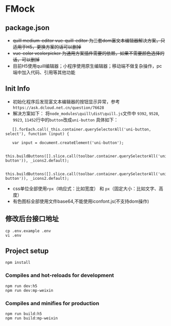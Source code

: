 # FMock

## package.json
 - ~~quill medium-editor vue-quill-editor 为三套dom富文本编辑器解决方案，只适用于H5，更换方案的话可以删掉~~
 - ~~vue-color vcolorpicker 为通用方案插件需要的依赖，如果不需要颜色选择的话，可以删掉~~
 - 目前H5使用quill编辑器；小程序使用原生编辑器；移动端不做复杂操作，pc端中加入代码、引用等其他功能

## Init Info
 - 初始化程序后发现富文本编辑器的按钮显示异常，参考 `https://ask.dcloud.net.cn/question/76628`
 - 解决方案如下：
将`node_modules\quill\dist\quill.js`文件中 `9392`, `9528`, `9923`, `11452`行中的`button`改成`uni-button`
具体如下：
 ```
    [].forEach.call(_this.container.querySelectorAll('uni-button, select'), function (input) {

    var input = document.createElement('uni-button');

    this.buildButtons([].slice.call(toolbar.container.querySelectorAll('uni-button')), _icons2.default);

    this.buildButtons([].slice.call(toolbar.container.querySelectorAll('uni-button')), _icons2.default);
```

 - css单位全部使用`rpx`（响应式：比如宽度） 和 `px`（固定大小：比如文字、高度）
 - 有色图标全部使用文件base64,不能使用iconfont.js(不支持dom操作)
 
## 修改后台接口地址
```
cp .env.example .env
vi .env
```
 
## Project setup
```
npm install
```

### Compiles and hot-reloads for development
```
npm run dev:h5
npm run dev:mp-weixin
```

### Compiles and minifies for production
```
npm run build:h5
npm run build:mp-weixin
```
